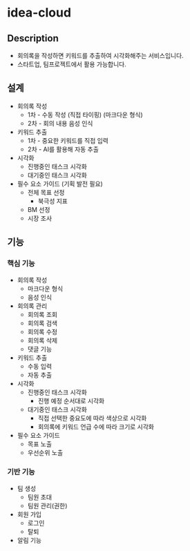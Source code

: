 # idea-cloud

## Description

- 회의록을 작성하면 키워드를 추출하여 시각화해주는 서비스입니다.
- 스타트업, 팀프로젝트에서 활용 가능합니다.


## 설계

- 회의록 작성
  - 1차 - 수동 작성 (직접 타이핑) (마크다운 형식)
  - 2차 - 회의 내용 음성 인식
- 키워드 추출
  - 1차 - 중요한 키워드를 직접 입력
  - 2차 - AI를 활용해 자동 추출
- 시각화
  - 진행중인 태스크 시각화
  - 대기중인 태스크 시각화
- 필수 요소 가이드 (기획 발전 필요)
  - 전체 목표 선정
    - 북극성 지표
  - BM 선정
  - 시장 조사


## 기능

### 핵심 기능
- 회의록 작성
  - 마크다운 형식
  - 음성 인식
- 회의록 관리
  - 회의록 조회
  - 회의록 검색
  - 회의록 수정
  - 회의록 삭제
  - 댓글 기능
- 키워드 추출
  - 수동 입력
  - 자동 추출
- 시각화
  - 진행중인 태스크 시각화
    - 진행 예정 순서대로 시각화
  - 대기중인 태스크 시각화
    - 직접 선택한 중요도에 따라 색상으로 시각화
    - 회의록에 키워드 언급 수에 따라 크기로 시각화
- 필수 요소 가이드
  - 목표 노출
  - 우선순위 노출

### 기반 기능
- 팀 생성
  - 팀원 초대
  - 팀원 관리(권한)
- 회원 가입
  - 로그인
  - 탈퇴
- 알림 기능